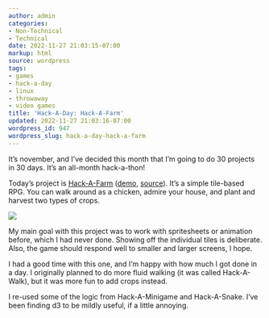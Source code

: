 ```yaml
---
author: admin
categories:
- Non-Technical
- Technical
date: 2022-11-27 21:03:15-07:00
markup: html
source: wordpress
tags:
- games
- hack-a-day
- linux
- throwaway
- video games
title: 'Hack-A-Day: Hack-A-Farm'
updated: 2022-11-27 21:03:16-07:00
wordpress_id: 947
wordpress_slug: hack-a-day-hack-a-farm
---
```

It’s november, and I’ve decided this month that I’m going to do 30 projects in 30 days. It’s an all-month hack-a-thon!

Today’s project is [Hack-A-Farm][1] ([demo][2], [source][3]). It’s a simple tile-based RPG. You can walk around as a chicken, admire your house, and plant and harvest two types of crops.

[![](https://blog.za3k.com/wp-content/uploads/2022/11/screenshot-25.png)][4]

My main goal with this project was to work with spritesheets or animation before, which I had never done. Showing off the individual tiles is deliberate. Also, the game should respond well to smaller and larger screens, I hope.

I had a good time with this one, and I’m happy with how much I got done in a day. I originally planned to do more fluid walking (it was called Hack-A-Walk), but it was more fun to add crops instead.

I re-used some of the logic from Hack-A-Minigame and Hack-A-Snake. I’ve been finding d3 to be mildly useful, if a little annoying.

[1]: https://tilde.za3k.com/hackaday/farm/
[2]: https://tilde.za3k.com/hackaday/farm/
[3]: https://github.com/za3k/day27_farm
[4]: https://tilde.za3k.com/hackaday/farm/
